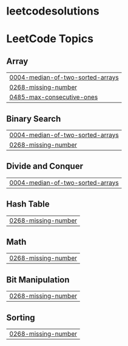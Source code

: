 # leetcodesolutions
<!---LeetCode Topics Start-->
# LeetCode Topics
## Array
|  |
| ------- |
| [0004-median-of-two-sorted-arrays](https://github.com/jagathd45/leetcodesolutions/tree/master/0004-median-of-two-sorted-arrays) |
| [0268-missing-number](https://github.com/jagathd45/leetcodesolutions/tree/master/0268-missing-number) |
| [0485-max-consecutive-ones](https://github.com/jagathd45/leetcodesolutions/tree/master/0485-max-consecutive-ones) |
## Binary Search
|  |
| ------- |
| [0004-median-of-two-sorted-arrays](https://github.com/jagathd45/leetcodesolutions/tree/master/0004-median-of-two-sorted-arrays) |
| [0268-missing-number](https://github.com/jagathd45/leetcodesolutions/tree/master/0268-missing-number) |
## Divide and Conquer
|  |
| ------- |
| [0004-median-of-two-sorted-arrays](https://github.com/jagathd45/leetcodesolutions/tree/master/0004-median-of-two-sorted-arrays) |
## Hash Table
|  |
| ------- |
| [0268-missing-number](https://github.com/jagathd45/leetcodesolutions/tree/master/0268-missing-number) |
## Math
|  |
| ------- |
| [0268-missing-number](https://github.com/jagathd45/leetcodesolutions/tree/master/0268-missing-number) |
## Bit Manipulation
|  |
| ------- |
| [0268-missing-number](https://github.com/jagathd45/leetcodesolutions/tree/master/0268-missing-number) |
## Sorting
|  |
| ------- |
| [0268-missing-number](https://github.com/jagathd45/leetcodesolutions/tree/master/0268-missing-number) |
<!---LeetCode Topics End-->